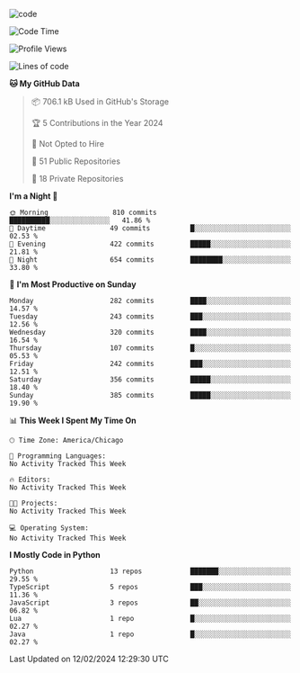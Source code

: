 
<!--
**liuyaanng/liuyaanng** is a ✨ _special_ ✨ repository because its `README.md` (this file) appears on your GitHub profile.

Here are some ideas to get you started:

- 🔭 I’m currently working on ...
- 🌱 I’m currently learning ...
- 👯 I’m looking to collaborate on ...
- 🤔 I’m looking for help with ...
- 💬 Ask me about ...
- 📫 How to reach me: ...
- 😄 Pronouns: ...
- ⚡ Fun fact: ...
-->


![code](https://cdn.jsdelivr.net/gh/liuyaanng/liuyaanng@1.0/code.gif) 

<!--START_SECTION:waka-->
![Code Time](http://img.shields.io/badge/Code%20Time-319%20hrs%204%20mins-blue)

![Profile Views](http://img.shields.io/badge/Profile%20Views-0-blue)

![Lines of code](https://img.shields.io/badge/From%20Hello%20World%20I%27ve%20Written-14.4%20million%20lines%20of%20code-blue)

**🐱 My GitHub Data** 

> 📦 706.1 kB Used in GitHub's Storage 
 > 
> 🏆 5 Contributions in the Year 2024
 > 
> 🚫 Not Opted to Hire
 > 
> 📜 51 Public Repositories 
 > 
> 🔑 18 Private Repositories 
 > 
**I'm a Night 🦉** 

```text
🌞 Morning                810 commits         ██████████░░░░░░░░░░░░░░░   41.86 % 
🌆 Daytime                49 commits          █░░░░░░░░░░░░░░░░░░░░░░░░   02.53 % 
🌃 Evening                422 commits         █████░░░░░░░░░░░░░░░░░░░░   21.81 % 
🌙 Night                  654 commits         ████████░░░░░░░░░░░░░░░░░   33.80 % 
```
📅 **I'm Most Productive on Sunday** 

```text
Monday                   282 commits         ████░░░░░░░░░░░░░░░░░░░░░   14.57 % 
Tuesday                  243 commits         ███░░░░░░░░░░░░░░░░░░░░░░   12.56 % 
Wednesday                320 commits         ████░░░░░░░░░░░░░░░░░░░░░   16.54 % 
Thursday                 107 commits         █░░░░░░░░░░░░░░░░░░░░░░░░   05.53 % 
Friday                   242 commits         ███░░░░░░░░░░░░░░░░░░░░░░   12.51 % 
Saturday                 356 commits         █████░░░░░░░░░░░░░░░░░░░░   18.40 % 
Sunday                   385 commits         █████░░░░░░░░░░░░░░░░░░░░   19.90 % 
```


📊 **This Week I Spent My Time On** 

```text
🕑︎ Time Zone: America/Chicago

💬 Programming Languages: 
No Activity Tracked This Week

🔥 Editors: 
No Activity Tracked This Week

🐱‍💻 Projects: 
No Activity Tracked This Week

💻 Operating System: 
No Activity Tracked This Week
```

**I Mostly Code in Python** 

```text
Python                   13 repos            ███████░░░░░░░░░░░░░░░░░░   29.55 % 
TypeScript               5 repos             ███░░░░░░░░░░░░░░░░░░░░░░   11.36 % 
JavaScript               3 repos             ██░░░░░░░░░░░░░░░░░░░░░░░   06.82 % 
Lua                      1 repo              █░░░░░░░░░░░░░░░░░░░░░░░░   02.27 % 
Java                     1 repo              █░░░░░░░░░░░░░░░░░░░░░░░░   02.27 % 
```




 Last Updated on 12/02/2024 12:29:30 UTC
<!--END_SECTION:waka-->

